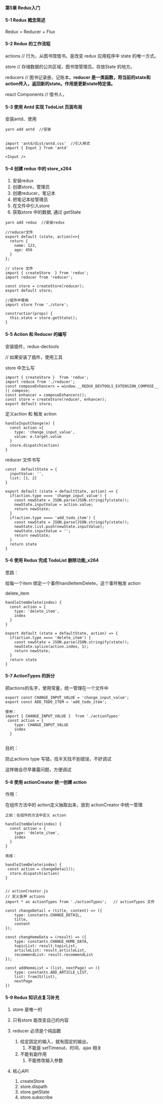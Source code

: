 #### 第5章 Redux入门

#### 5-1 Redux 概念简述

Redux = Reducer + Flux

#### 5-2 Redux 的工作流程

actions   // 行为，从图书馆借书。是改变 redux 应用程序中 state 的唯一方式。

store  // 存储数据的公共区域，图书馆管理员。存放State 的地方。

reducers   // 图书记录册，记账本。**reducer 是一类函数，将当前的state和action传入，返回新的state。作用是更新state特定值。**

react Components // 借书人，

 

#### 5-3 使用 Antd 实现 TodoList 页面布局



安装antd、使用

```react
yarn add antd  //安装


import 'antd/dist/antd.css'  //引入样式
import { Input } from 'antd'

<Input />
```



#### 5-4 创建 redux 中的 store_x264

1. 安装redux
2. 创建store，管理员
3. 创建reducer，笔记本
4. 把笔记本给管理员
5. 在文件中引入store
6. 获取store 中的数据, 通过 getState

```react
yarn add redux  //安装redux

//reducer文件
export default (state, action)=>{
  return {
    name: 123,
    age: 456
  }
};

// store 文件
import { createStore  } from 'redux';
import reducer from 'reducer';

const store = createStore(reducer);
export default store;

//组件中使用
import store from './store';

constructior(props) {
  this.state = store.getState();
}
```

#### 5-5 Action 和 Reducer 的编写

安装插件，redux-dectools

// 如果安装了插件，使用工具

store 中怎么写

```react
import { createStore }  from 'redux';
import reduce from './reducer';
const composeEnhancers = window.__REDUX_DEVTOOLS_EXTENSION_COMPOSE__ || compose;
const enhancer = composeEnhancers();
const store = createStore(reducer, enhancer);
export default store;
```

定义action 和 触发 action

```react
handleInputChange(e) {
  const action ={
    type: 'change_input_value',
    value: e.target.value
  }
  store.dispatch(action) 
}
```



reducer 文件书写

```react
const  defaultState = {
  inputValue: '',
  list: [1, 2]
}

export default (state = defaultState, action) => {
  if(action.type ==== 'change_input_value') {
    const newState = JSON.parse(JSON.stringify(state));
    newState.inputValue = action.value;
    return newState;
  }
  if(action.type ==== 'add_todo_item') {
    const newState = JSON.parse(JSON.stringify(state));
    newState.list.push(newState.inputValue);
    newState.inputValue = '';
    return newState;
  }
  return state
}
```





#### 5-6 使用 Redux 完成 TodoList 删除功能_x264

思路：

给每一个item 绑定一个事件handleItemDelete，这个事件触发 action

delete_item

```react
handleItemDelete(index) {
  const action = {
    type: 'delete_item',
    index
  }
}

export default (state = defaultState, action) => {
  if(action.type ==== 'delete_item') {
    const newState = JSON.parse(JSON.stringify(state));
    newState.splice(action.index, 1);
    return newState;
  }
  return state
}
```



#### 5-7 ActionTypes 的拆分

把actions的名字，使用常量，统一管理在一个文件中

```react
export const CHANGE_INPUT_VALUE = 'change_input_value';
export const ADD_TODO_ITEM = 'add_todo_item';

使用：
import { CHANGE_INPUT_VALUE }  from './actionTypes'
 const action = {
    type: CHANGE_INPUT_VALUE
    index
  }
 
```

目的：

防止actions type 写错，找半天找不到错误，不好调试

这样做会尽早暴露问题，方便调试



#### 5-8 使用 actionCreator 统一创建 action

作用： 

在组件方法中的 action定义抽取出来，放到 actionCreator 中统一管理

```react
之前：在组件的方法中定义 action

handleItemDelete(index) {
  const action = {
    type: 'delete_item',
    index
  }
}

改成：

handleItemDelete(index) {
 const action = changeDetail();
  store.dispatch(action)
}


// actionCreator.js
// 定义各种 actions
import * as actionTypes from './actionTypes';   // actionTypes 文件

const changeDetail = (title, content) => ({
	type: constants.CHANGE_DETAIL,
	title,
	content
});

const changHomeData = (result) => ({
	type: constants.CHANGE_HOME_DATA,
	topicList: result.topicList,
	articleList: result.articleList,
	recommendList: result.recommendList
});

const addHomeList = (list, nextPage) => ({
	type: constants.ADD_ARTICLE_LIST,
	list: fromJS(list),
	nextPage
})
```



#### 5-9 Redux 知识点复习补充

1. store 是唯一的

2. 只有store 能改变自己的内容

3. reducer 必须是个纯函数

   1. 给定固定的输入，就有固定的输出，
      1. 不能是 setTimeout、时间、ajax 相关
   2. 不能有副作用
      1. 不能修改输入参数

4. 核心API

   1. createStore
   2. store.dispath
   3. store.getState
   4. store.subscribe

   